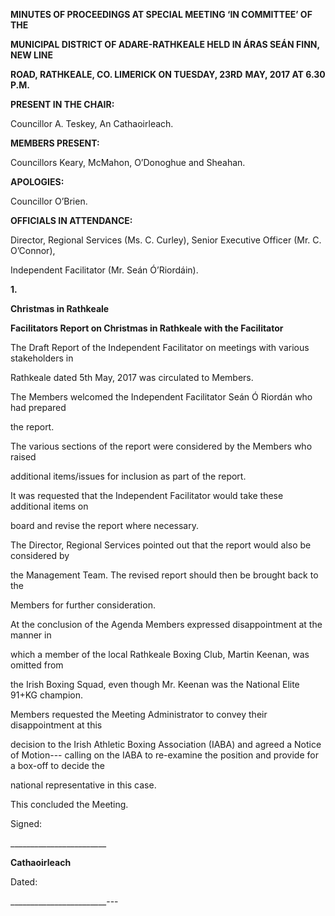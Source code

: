 **MINUTES OF PROCEEDINGS AT SPECIAL MEETING ‘IN COMMITTEE’ OF THE**

**MUNICIPAL DISTRICT OF ADARE-RATHKEALE HELD IN ÁRAS SEÁN FINN, NEW LINE**

**ROAD, RATHKEALE, CO. LIMERICK ON TUESDAY, 23RD** **MAY, 2017 AT 6.30 P.M.**

**PRESENT IN THE CHAIR:**

Councillor A. Teskey, An Cathaoirleach.

**MEMBERS PRESENT:**

Councillors Keary, McMahon, O’Donoghue and Sheahan.

**APOLOGIES:**

Councillor O’Brien.

**OFFICIALS IN ATTENDANCE:**

Director, Regional Services (Ms. C. Curley), Senior Executive Officer (Mr. C. O’Connor),

Independent Facilitator (Mr. Seán Ó’Riordáin).

**1.**

**Christmas in Rathkeale**

**Facilitators Report on Christmas in Rathkeale with the Facilitator**

The Draft Report of the Independent Facilitator on meetings with various stakeholders in

Rathkeale dated 5th May, 2017 was circulated to Members.

The Members welcomed the Independent Facilitator Seán Ó Riordán who had prepared

the report.

The various sections of the report were considered by the Members who raised

additional items/issues for inclusion as part of the report.

It was requested that the Independent Facilitator would take these additional items on

board and revise the report where necessary.

The Director, Regional Services pointed out that the report would also be considered by

the Management Team. The revised report should then be brought back to the

Members for further consideration.

At the conclusion of the Agenda Members expressed disappointment at the manner in

which a member of the local Rathkeale Boxing Club, Martin Keenan, was omitted from

the Irish Boxing Squad, even though Mr. Keenan was the National Elite 91+KG champion.

Members requested the Meeting Administrator to convey their disappointment at this

decision to the Irish Athletic Boxing Association (IABA) and agreed a Notice of Motion---
calling on the IABA to re-examine the position and provide for a box-off to decide the

national representative in this case.

This concluded the Meeting.

Signed:

\_\_\_\_\_\_\_\_\_\_\_\_\_\_\_\_\_\_\_\_\_\_\_\_

**Cathaoirleach**

Dated:

\_\_\_\_\_\_\_\_\_\_\_\_\_\_\_\_\_\_\_\_\_\_\_\_---
